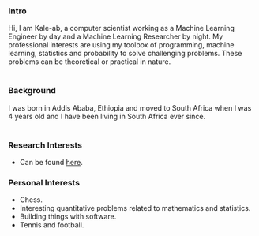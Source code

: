 ### Intro

Hi, I am Kale-ab, a computer scientist working as a Machine Learning Engineer by day and a Machine Learning Researcher by night. My professional interests are using my toolbox of programming, machine learning, statistics and probability to solve challenging problems. These problems can be theoretical or practical in nature.
<br/> <br/>

### Background
I was born in Addis Ababa, Ethiopia and moved to South Africa when I was 4 years old and I have been living in South Africa ever since.
<br/> <br/>

### Research Interests
- Can be found [here](https://www.kaleabtessera.com/research).

### Personal Interests
- Chess.
- Interesting quantitative problems related to mathematics and statistics. 
- Building things with software. 
- Tennis and football. 
